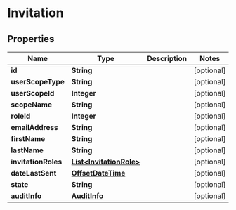 
# Invitation

## Properties
Name | Type | Description | Notes
------------ | ------------- | ------------- | -------------
**id** | **String** |  |  [optional]
**userScopeType** | **String** |  |  [optional]
**userScopeId** | **Integer** |  |  [optional]
**scopeName** | **String** |  |  [optional]
**roleId** | **Integer** |  |  [optional]
**emailAddress** | **String** |  |  [optional]
**firstName** | **String** |  |  [optional]
**lastName** | **String** |  |  [optional]
**invitationRoles** | [**List&lt;InvitationRole&gt;**](InvitationRole.md) |  |  [optional]
**dateLastSent** | [**OffsetDateTime**](OffsetDateTime.md) |  |  [optional]
**state** | **String** |  |  [optional]
**auditInfo** | [**AuditInfo**](AuditInfo.md) |  |  [optional]



